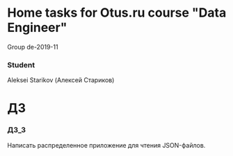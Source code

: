 
# Home tasks for Otus.ru course "Data Engineer"

Group de-2019-11

### Student
Aleksei Starikov (Алексей Стариков)

# ДЗ

### ДЗ_3
Написать распределенное приложение для чтения JSON-файлов.
